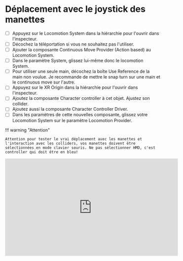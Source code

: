 # Déplacement avec le joystick des manettes
- [ ] Appuyez sur le Locomotion System dans la hiérarchie pour l'ouvrir dans l'inspecteur.
- [ ] Décochez la téléportation si vous ne souhaitez pas l'utiliser.
- [ ] Ajouter la composante Continuous Move Provider (Action based) au Locomotion System.
- [ ] Dans le paramètre System, glissez lui-même donc le locomotion System.
- [ ] Pour utiliser une seule main, décochez la boîte Use Reference de la main non voulue. Je recommande de mettre le snap turn sur une main et le continuous move sur l'autre.
- [ ] Appuyez sur le XR Origin dans la hiérarchie pour l'ouvrir dans l'inspecteur.
- [ ] Ajoutez la composante Character controller à cet objet. Ajustez son collider.
- [ ] Ajoutez aussi la composante Character Controller Driver.
- [ ] Dans les paramètres de cette nouvelles composante, glissez votre Locomotion System sur le paramètre Locomotion Provider.

!!! warning "Attention"

    Attention pour tester le vrai déplacement avec les manettes et l'interaction avec les colliders, vos manettes doivent être sélectionnées en mode clavier souris. Ne pas sélectionner HMD, c'est controller qui doit être en bleu!
    

<iframe width="560" height="315" src="https://www.youtube.com/embed/F6ETKU5e_5M?si=MQMvl-P4ga1D_zLY" title="YouTube video player" frameborder="0" allow="accelerometer; autoplay; clipboard-write; encrypted-media; gyroscope; picture-in-picture; web-share" referrerpolicy="strict-origin-when-cross-origin" allowfullscreen></iframe>
    
